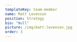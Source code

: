 ```yaml
---
templateKey: team-member
name: Matt Levenson
position: Strategy
bio: "Null"
picture: /img/matt-levenson.jpg
order: 3
---
```

